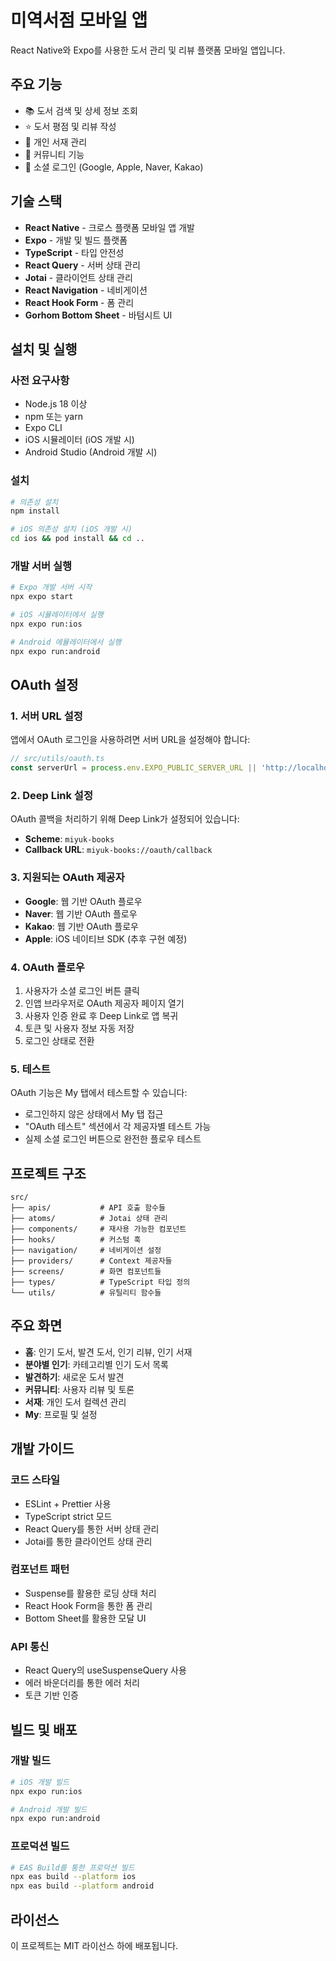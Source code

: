 # 미역서점 모바일 앱

React Native와 Expo를 사용한 도서 관리 및 리뷰 플랫폼 모바일 앱입니다.

## 주요 기능

- 📚 도서 검색 및 상세 정보 조회
- ⭐ 도서 평점 및 리뷰 작성
- 📖 개인 서재 관리
- 👥 커뮤니티 기능
- 🔐 소셜 로그인 (Google, Apple, Naver, Kakao)

## 기술 스택

- **React Native** - 크로스 플랫폼 모바일 앱 개발
- **Expo** - 개발 및 빌드 플랫폼
- **TypeScript** - 타입 안전성
- **React Query** - 서버 상태 관리
- **Jotai** - 클라이언트 상태 관리
- **React Navigation** - 네비게이션
- **React Hook Form** - 폼 관리
- **Gorhom Bottom Sheet** - 바텀시트 UI

## 설치 및 실행

### 사전 요구사항

- Node.js 18 이상
- npm 또는 yarn
- Expo CLI
- iOS 시뮬레이터 (iOS 개발 시)
- Android Studio (Android 개발 시)

### 설치

```bash
# 의존성 설치
npm install

# iOS 의존성 설치 (iOS 개발 시)
cd ios && pod install && cd ..
```

### 개발 서버 실행

```bash
# Expo 개발 서버 시작
npx expo start

# iOS 시뮬레이터에서 실행
npx expo run:ios

# Android 에뮬레이터에서 실행
npx expo run:android
```

## OAuth 설정

### 1. 서버 URL 설정

앱에서 OAuth 로그인을 사용하려면 서버 URL을 설정해야 합니다:

```typescript
// src/utils/oauth.ts
const serverUrl = process.env.EXPO_PUBLIC_SERVER_URL || 'http://localhost:8000';
```

### 2. Deep Link 설정

OAuth 콜백을 처리하기 위해 Deep Link가 설정되어 있습니다:

- **Scheme**: `miyuk-books`
- **Callback URL**: `miyuk-books://oauth/callback`

### 3. 지원되는 OAuth 제공자

- **Google**: 웹 기반 OAuth 플로우
- **Naver**: 웹 기반 OAuth 플로우
- **Kakao**: 웹 기반 OAuth 플로우
- **Apple**: iOS 네이티브 SDK (추후 구현 예정)

### 4. OAuth 플로우

1. 사용자가 소셜 로그인 버튼 클릭
2. 인앱 브라우저로 OAuth 제공자 페이지 열기
3. 사용자 인증 완료 후 Deep Link로 앱 복귀
4. 토큰 및 사용자 정보 자동 저장
5. 로그인 상태로 전환

### 5. 테스트

OAuth 기능은 My 탭에서 테스트할 수 있습니다:

- 로그인하지 않은 상태에서 My 탭 접근
- "OAuth 테스트" 섹션에서 각 제공자별 테스트 가능
- 실제 소셜 로그인 버튼으로 완전한 플로우 테스트

## 프로젝트 구조

```
src/
├── apis/           # API 호출 함수들
├── atoms/          # Jotai 상태 관리
├── components/     # 재사용 가능한 컴포넌트
├── hooks/          # 커스텀 훅
├── navigation/     # 네비게이션 설정
├── providers/      # Context 제공자들
├── screens/        # 화면 컴포넌트들
├── types/          # TypeScript 타입 정의
└── utils/          # 유틸리티 함수들
```

## 주요 화면

- **홈**: 인기 도서, 발견 도서, 인기 리뷰, 인기 서재
- **분야별 인기**: 카테고리별 인기 도서 목록
- **발견하기**: 새로운 도서 발견
- **커뮤니티**: 사용자 리뷰 및 토론
- **서재**: 개인 도서 컬렉션 관리
- **My**: 프로필 및 설정

## 개발 가이드

### 코드 스타일

- ESLint + Prettier 사용
- TypeScript strict 모드
- React Query를 통한 서버 상태 관리
- Jotai를 통한 클라이언트 상태 관리

### 컴포넌트 패턴

- Suspense를 활용한 로딩 상태 처리
- React Hook Form을 통한 폼 관리
- Bottom Sheet를 활용한 모달 UI

### API 통신

- React Query의 useSuspenseQuery 사용
- 에러 바운더리를 통한 에러 처리
- 토큰 기반 인증

## 빌드 및 배포

### 개발 빌드

```bash
# iOS 개발 빌드
npx expo run:ios

# Android 개발 빌드
npx expo run:android
```

### 프로덕션 빌드

```bash
# EAS Build를 통한 프로덕션 빌드
npx eas build --platform ios
npx eas build --platform android
```

## 라이선스

이 프로젝트는 MIT 라이선스 하에 배포됩니다.
